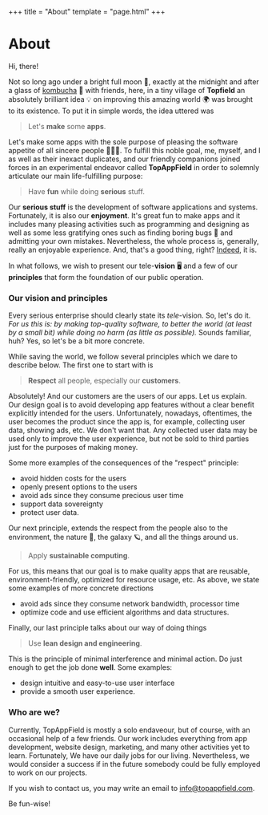 +++
title = "About"
template = "page.html"
+++

# About

Hi, there!

Not so long ago under a bright full moon 🌝, exactly at the midnight and after a glass of [kombucha](https://en.wikipedia.org/wiki/Kombucha) 🍺 with friends, here, in a tiny village of **Topfield** an absolutely brilliant idea 💡 on improving this amazing world 🌍 was brought to its existence.
To put it in simple words, the idea uttered was

> Let's **make** some **apps**.

Let's make some apps with the sole purpose of pleasing the software appetite of all sincere people 👨‍👧‍👦.
To fulfill this noble goal, me, myself, and I as well as their inexact duplicates, and our friendly companions joined forces in an experimental endeavor called **TopAppField** in order to solemnly articulate our main life-fulfilling purpose:

> Have **fun** while doing **serious** stuff.

Our **serious stuff** is the development of software applications and systems.
Fortunately, it is also our **enjoyment**.
It's great fun to make apps and it includes many pleasing activities such as programming and designing as well as some less gratifying ones such as finding boring bugs 🐞 and admitting your own mistakes.
Nevertheless, the whole process is, generally, really an enjoyable experience.
And, that's a good thing, right? [Indeed](https://memegenerator.net/instance/31774265/tealc-indeed), it is.

In what follows, we wish to present our tele-**vision** 🖥 and a few of our **principles** that form the foundation of our public operation.


### Our vision and principles

Every serious enterprise should clearly state its *tele*-vision. So, let's do it.
*For us this is: by making top-quality software, to better the world (at least by a small bit) while doing no harm (as little as possible).*
Sounds familiar, huh? Yes, so let's be a bit more concrete.

While saving the world, we follow several principles which we dare to describe below. The first one to start with is

> **Respect** all people, especially our **customers**.

Absolutely! And our customers are the users of our apps.
Let us explain. Our design goal is to avoid developing app features without a clear benefit explicitly intended for the users.
Unfortunately, nowadays, oftentimes, the user becomes the product since the app is, for example, collecting user data, showing ads, etc.
We don't want that.
Any collected user data may be used only to improve the user experience, but not be sold to third parties just for the purposes of making money.

Some more examples of the consequences of the "respect" principle:
* avoid hidden costs for the users
* openly present options to the users
* avoid ads since they consume precious user time
* support data sovereignty
* protect user data.

Our next principle, extends the respect from the people also to the environment, the nature 🌿, the galaxy 🪐, and all the things around us.

> Apply **sustainable computing**.

For us, this means that our goal is to make quality apps that are reusable, environment-friendly, optimized for resource usage, etc.
As above, we state some examples of more concrete directions
* avoid ads since they consume network bandwidth, processor time
* optimize code and use efficient algorithms and data structures.


Finally, our last principle talks about our way of doing things
> Use **lean design and engineering**.

This is the principle of minimal interference and minimal action. Do just enough to get the job done **well**.
Some examples:
* design intuitive and easy-to-use user interface
* provide a smooth user experience.


### Who are we?

Currently, TopAppField is mostly a solo endaveour, but of course, with an occasional help of a few friends.
Our work includes everything from app development, website design, marketing, and many other activities yet to learn.
Fortunately, We have our daily jobs for our living.
Nevertheless, we would consider a success if in the future somebody could be fully employed to work on our projects.

If you wish to contact us, you may write an email to [info@topappfield.com](mailto:info@topappfield.com?subject=Info).

Be fun-wise!
